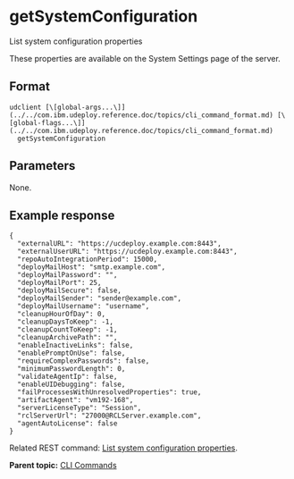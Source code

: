 # getSystemConfiguration

List system configuration properties

These properties are available on the System Settings page of the server.

## Format

```
udclient [\[global-args...\]](../../com.ibm.udeploy.reference.doc/topics/cli_command_format.md) [\[global-flags...\]](../../com.ibm.udeploy.reference.doc/topics/cli_command_format.md)
  getSystemConfiguration
```

## Parameters

None.

## Example response

```
{
  "externalURL": "https://ucdeploy.example.com:8443",
  "externalUserURL": "https://ucdeploy.example.com:8443",
  "repoAutoIntegrationPeriod": 15000,
  "deployMailHost": "smtp.example.com",
  "deployMailPassword": "",
  "deployMailPort": 25,
  "deployMailSecure": false,
  "deployMailSender": "sender@example.com",
  "deployMailUsername": "username",
  "cleanupHourOfDay": 0,
  "cleanupDaysToKeep": -1,
  "cleanupCountToKeep": -1,
  "cleanupArchivePath": "",
  "enableInactiveLinks": false,
  "enablePromptOnUse": false,
  "requireComplexPasswords": false,
  "minimumPasswordLength": 0,
  "validateAgentIp": false,
  "enableUIDebugging": false,
  "failProcessesWithUnresolvedProperties": true,
  "artifactAgent": "vm192-168",
  "serverLicenseType": "Session",
  "rclServerUrl": "27000@RCLServer.example.com",
  "agentAutoLicense": false
}
```

Related REST command: [List system configuration properties](rest_cli_systemconfiguration_get.md).

**Parent topic:** [CLI Commands](../../com.ibm.udeploy.reference.doc/topics/cli_commands.md)

